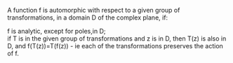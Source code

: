 A function f is automorphic with respect to a given group of
transformations, in a domain D of the complex plane, if:

f is analytic, except for poles,in D;\
 if T is in the given group of transformations and z is in D, then T(z)
is also in D, and f(T(z))=T(f(z)) - ie each of the transformations
preserves the action of f.
